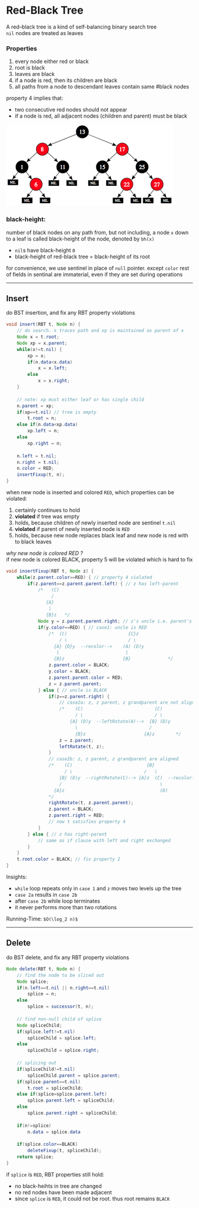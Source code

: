 # Red-Black Tree

A red–black tree is a kind of self-balancing binary search tree  
`nil` nodes are treated as leaves

### Properties

1. every node either red or black
2. root is black
3. leaves are black
4. if a node is red, then its children are black
5. all paths from a node to descendant leaves contain same #black nodes

property 4 implies that:
* two consecutive red nodes should not appear
* if a node is red, all adjacent nodes (children and parent) must be black

![red_black_tree1.png](files/red_black_tree1.png)

### black-height:

number of black nodes on any path from, but not including, a node `x` down to a leaf is called black-height of the node, denoted by `bh(x)`

* `nil`s have black-height `0`
* black-height of red-black tree = black-height of its root

for convenience, we use sentinel in place of `null` pointer. except `color` 
rest of fields in sentinal are immaterial, even if they are set during operations

---

## Insert

do BST insertion, and fix any RBT property violations

```java
void insert(RBT t, Node n) {
    // do search. x traces path and xp is maintained as parent of x
    Node x = t.root;
    Node xp = x.parent;
    while(x!=t.nil) {
        xp = x;
        if(n.data<x.data)
            x = x.left;
        else
            x = x.right;
    }

    // note: xp must either leaf or has single child
    n.parent = xp;
    if(xp==t.nil) // tree is empty
        t.root = n;
    else if(n.data<xp.data)
        xp.left = n;
    else
        xp.right = n;

    n.left = t.nil;
    n.right = t.nil;
    n.color = RED;
    insertFixup(t, n);
}
```

when new node is inserted and colored `RED`, which properties can be violated:
1. certainly continues to hold
2. **violated** if tree was empty
3. holds, because children of newly inserted node are sentinel `t.nil`
4. **violated** if parent of newly inserted node is `RED`
5. holds, because new node replaces black leaf and new node is red with to black leaves

*why new node is colored RED ?*  
if new node is colored BLACK, property 5 will be violated which is hard to fix

```java
void insertFixup(RBT t, Node z) {
    while(z.parent.color==RED) { // property 4 violated
        if(z.parent==z.parent.parent.left) { // z has left-parent
            /*   (C)
                 /
               {A}    
                |
               {B}z   */
            Node y = z.parent.parent.right; // z's uncle i.e. parent's sibling
            if(y.color==RED) { // case1: uncle is RED
                /*  (C)                       {C}z
                    / \                       / \
                  {A} {D}y  --recolor-->    (A) (D)y
                   |                         |
                  {B}z                      {B}              */
                z.parent.color = BLACK;
                y.color = BLACK;
                z.parent.parent.color = RED;
                z = z.parent.parent;
            } else { // uncle is BLACK
                if(z==z.parent.right) {
                    // case2a: z, z parent, z grandparent are not aligned
                    /*    (C)                           (C)
                          / \                           / \
                        {A} (D)y  --leftRotate(A)-->  {B} (D)y
                          \                           / 
                          {B}z                      {A}z        */
                    z = z.parent;
                    leftRotate(t, z);
                }
                // case2b: z, z parent, z grandparent are aligned
                /*    (C)                            {B}                     (B)
                      / \                           /   \                   /   \
                    {B} (D)y  --rightRotate(C)--> {A}z  (C)  --recolor--> {A}z  {C}
                    /                                     \                       \
                  {A}z                                    (D)                     (D)
                */
                rightRotate(t, z.parent.parent);
                z.parent = BLACK;
                z.parent.right = RED;
                // now t satisfies property 4
            }
        } else { // z has right-parent
            // same as if clause with left and right exchanged
        }
    }
    t.root.color = BLACK; // fix property 2
}
```

Insights:
* `while` loop repeats only in `case 1` and `z` moves two levels up the tree
* `case 2a` results in `case 2b`
* after `case 2b` while loop terminates
* it never performs more than two rotations

Running-Time: `$O(\log_2 n)$`

---

## Delete

do BST delete, and fix any RBT property violations

```java
Node delete(RBT t, Node n) {
    // find the node to be sliced out
    Node splice;
    if(n.left==t.nil || n.right==t.nil)
        splice = n;
    else
        splice = successor(t, n);

    // find non-null child of splice
    Node spliceChild;
    if(splice.left!=t.nil)
        spliceChild = splice.left;
    else
        spliceChild = splice.right;

    // splicing out
    if(spliceChild!=t.nil)
        spliceChild.parent = splice.parent;
    if(splice.parent==t.nil)
        t.root = spliceChild;
    else if(splice=splice.parent.left)
        splice.parent.left = spliceChild;
    else
        splice.parent.right = spliceChild;

    if(n!=splice)
        n.data = splice.data

    if(splice.color==BLACK)
        deleteFixup(t, spliceChild);
    return splice;
}
```

if `splice` is `RED`, RBT properties still hold:
* no black-heihts in tree are changed
* no red nodes have been made adjacent
* since `splice` is `RED`, it could not be root. thus root remains `BLACK`
